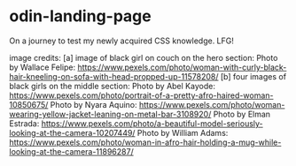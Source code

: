 # odin-landing-page
On a journey to test my newly acquired CSS knowledge. LFG!

image credits:
[a]
image of black girl on couch on the hero section:
Photo by Wallace Felipe: https://www.pexels.com/photo/woman-with-curly-black-hair-kneeling-on-sofa-with-head-propped-up-11578208/
[b]
four images of black girls on the middle section:
Photo by Abel Kayode: https://www.pexels.com/photo/portrait-of-a-pretty-afro-haired-woman-10850675/
Photo by Nyara Aquino: https://www.pexels.com/photo/woman-wearing-yellow-jacket-leaning-on-metal-bar-3108920/
Photo by Elman Estrada: https://www.pexels.com/photo/a-beautiful-model-seriously-looking-at-the-camera-10207449/
Photo by William Adams: https://www.pexels.com/photo/woman-in-afro-hair-holding-a-mug-while-looking-at-the-camera-11896287/